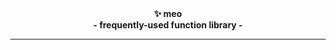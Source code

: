 <center style="font-weight:bolder">
✨ meo
<br />
- frequently-used function library -
</center>

---
